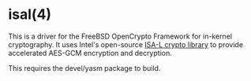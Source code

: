 isal(4)
=======

This is a driver for the FreeBSD OpenCrypto Framework for in-kernel
cryptography.  It uses Intel's open-source
[ISA-L crypto library](https://github.com/intel/isa-l_crypto) to provide
accelerated AES-GCM encryption and decryption.

This requires the devel/yasm package to build.
